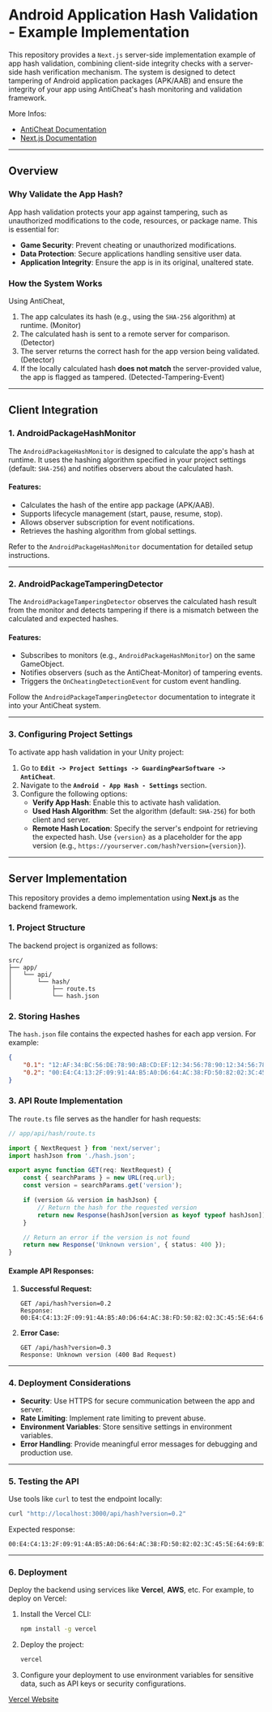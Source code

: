 # Android Application Hash Validation - Example Implementation

This repository provides a `Next.js` server-side implementation example of app hash validation, combining client-side integrity checks with a server-side hash verification mechanism. The system is designed to detect tampering of Android application packages (APK/AAB) and ensure the integrity of your app using AntiCheat's hash monitoring and validation framework.

More Infos: 
- [AntiCheat Documentation](https://docs.guardingpearsoftware.com)
- [Next.js Documentation](https://nextjs.org/docs)

---

## Overview

### **Why Validate the App Hash?**

App hash validation protects your app against tampering, such as unauthorized modifications to the code, resources, or package name. This is essential for:

- **Game Security**: Prevent cheating or unauthorized modifications.
- **Data Protection**: Secure applications handling sensitive user data.
- **Application Integrity**: Ensure the app is in its original, unaltered state.

### **How the System Works**

Using AntiCheat,
1. The app calculates its hash (e.g., using the `SHA-256` algorithm) at runtime. (Monitor)
2. The calculated hash is sent to a remote server for comparison. (Detector)
3. The server returns the correct hash for the app version being validated. (Detector)
4. If the locally calculated hash **does not match** the server-provided value, the app is flagged as tampered. (Detected-Tampering-Event)

---

## Client Integration

### **1. AndroidPackageHashMonitor**

The `AndroidPackageHashMonitor` is designed to calculate the app's hash at runtime. It uses the hashing algorithm specified in your project settings (default: `SHA-256`) and notifies observers about the calculated hash.

#### **Features:**
- Calculates the hash of the entire app package (APK/AAB).
- Supports lifecycle management (start, pause, resume, stop).
- Allows observer subscription for event notifications.
- Retrieves the hashing algorithm from global settings.

Refer to the `AndroidPackageHashMonitor` documentation for detailed setup instructions.

---

### **2. AndroidPackageTamperingDetector**

The `AndroidPackageTamperingDetector` observes the calculated hash result from the monitor and detects tampering if there is a mismatch between the calculated and expected hashes.

#### **Features:**
- Subscribes to monitors (e.g., `AndroidPackageHashMonitor`) on the same GameObject.
- Notifies observers (such as the AntiCheat-Monitor) of tampering events.
- Triggers the `OnCheatingDetectionEvent` for custom event handling.

Follow the `AndroidPackageTamperingDetector` documentation to integrate it into your AntiCheat system.

---

### **3. Configuring Project Settings**

To activate app hash validation in your Unity project:

1. Go to **`Edit -> Project Settings -> GuardingPearSoftware -> AntiCheat`**.
2. Navigate to the **`Android - App Hash - Settings`** section.
3. Configure the following options:
   - **Verify App Hash**: Enable this to activate hash validation.
   - **Used Hash Algorithm**: Set the algorithm (default: `SHA-256`) for both client and server.
   - **Remote Hash Location**: Specify the server's endpoint for retrieving the expected hash. Use `{version}` as a placeholder for the app version (e.g., `https://yourserver.com/hash?version={version}`).

---

## Server Implementation

This repository provides a demo implementation using **Next.js** as the backend framework. 

### **1. Project Structure**

The backend project is organized as follows:

```
src/
├── app/
│   └── api/
│       └── hash/
│           ├── route.ts
│           └── hash.json
```

### **2. Storing Hashes**

The `hash.json` file contains the expected hashes for each app version. For example:

```json
{
	"0.1": "12:AF:34:BC:56:DE:78:90:AB:CD:EF:12:34:56:78:90:12:34:56:78:9A:BC:DE:F0:12:34:56:78:90:AB:CD:11",
	"0.2": "00:E4:C4:13:2F:09:91:4A:B5:A0:D6:64:AC:38:FD:50:82:02:3C:45:5E:64:69:B1:F7:0E:43:04:14:1C:1A:3A"
}
```

### **3. API Route Implementation**

The `route.ts` file serves as the handler for hash requests:

```typescript
// app/api/hash/route.ts

import { NextRequest } from 'next/server';
import hashJson from './hash.json';

export async function GET(req: NextRequest) {
    const { searchParams } = new URL(req.url);
    const version = searchParams.get('version');

    if (version && version in hashJson) {
        // Return the hash for the requested version
        return new Response(hashJson[version as keyof typeof hashJson]);
    }

    // Return an error if the version is not found
    return new Response('Unknown version', { status: 400 });
}
```

#### **Example API Responses:**

1. **Successful Request:**
   ```
   GET /api/hash?version=0.2
   Response: 00:E4:C4:13:2F:09:91:4A:B5:A0:D6:64:AC:38:FD:50:82:02:3C:45:5E:64:69:B1:F7:0E:43:04:14:1C:1A:3A
   ```

2. **Error Case:**
   ```
   GET /api/hash?version=0.3
   Response: Unknown version (400 Bad Request)
   ```

---

### **4. Deployment Considerations**

- **Security**: Use HTTPS for secure communication between the app and server.
- **Rate Limiting**: Implement rate limiting to prevent abuse.
- **Environment Variables**: Store sensitive settings in environment variables.
- **Error Handling**: Provide meaningful error messages for debugging and production use.

---

### **5. Testing the API**

Use tools like `curl` to test the endpoint locally:

```bash
curl "http://localhost:3000/api/hash?version=0.2"
```

Expected response:
```
00:E4:C4:13:2F:09:91:4A:B5:A0:D6:64:AC:38:FD:50:82:02:3C:45:5E:64:69:B1:F7:0E:43:04:14:1C:1A:3A
```

---

### **6. Deployment**

Deploy the backend using services like **Vercel**, **AWS**, etc. For example, to deploy on Vercel:

1. Install the Vercel CLI:
   ```bash
   npm install -g vercel
   ```

2. Deploy the project:
   ```bash
   vercel
   ```

3. Configure your deployment to use environment variables for sensitive data, such as API keys or security configurations.

[Vercel Website](https://vercel.com/)
